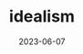 ---
title: "idealism"
cc-type: hashtag
date: 2023-06-07
hashtag: idealism
opposite:
  - materialism
tags:
  - philosophy
---